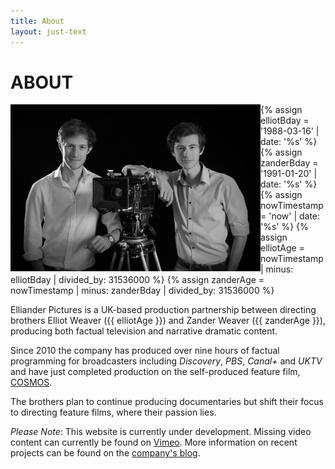 ```yaml
---
title: About
layout: just-text
---
```

# ABOUT

<img src= "./elliot_zander.jpg" alt="Elliot &amp; Zander Weaver" style="max-width: 400px; float: left"/>

{% assign elliotBday = '1988-03-16' | date: '%s' %}
{% assign zanderBday = '1991-01-20' | date: '%s' %}
{% assign nowTimestamp = 'now' | date: '%s' %}
{% assign elliotAge = nowTimestamp | minus: elliotBday | divided_by: 31536000 %}
{% assign zanderAge = nowTimestamp | minus: zanderBday | divided_by: 31536000 %}

Elliander Pictures is a UK-based production partnership between directing brothers Elliot Weaver ({{ elliotAge }}) and Zander Weaver ({{ zanderAge }}), producing both factual television and narrative dramatic content.

Since 2010 the company has produced over nine hours of factual programming for broadcasters including *Discovery*, *PBS*, *Canal+* and *UKTV* and have just completed production on the self-produced feature film, <a href= "https://ellianderpictures.co.uk/films/cosmos.html">COSMOS</a>.

The brothers plan to continue producing documentaries but shift their focus to directing feature films, where their passion lies.

*Please Note*: This website is currently under development. Missing video content can currently be found on <a href= "https://vimeo.com/ellianderpics" target="_blank">Vimeo</a>. More information on recent projects can be found on the <a href= "https://reeldealfilmschool.wordpress.com/projects/" target="_blank">company's blog</a>.
